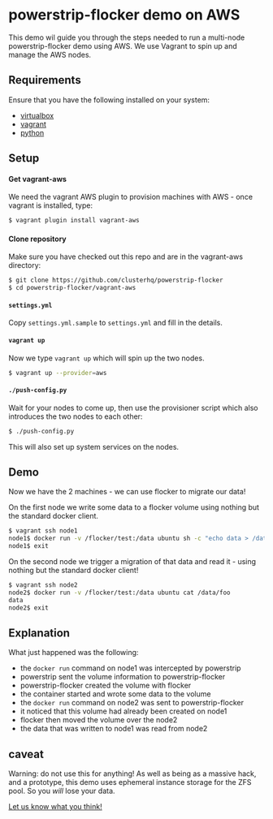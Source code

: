 # powerstrip-flocker demo on AWS

This demo wil guide you through the steps needed to run a multi-node powerstrip-flocker demo using AWS.  We use Vagrant to spin up and manage the AWS nodes.

## Requirements

Ensure that you have the following installed on your system:

 * [virtualbox](https://www.virtualbox.org/wiki/Downloads)
 * [vagrant](http://www.vagrantup.com/downloads.html)
 * [python](https://www.python.org/downloados/)

## Setup

#### Get vagrant-aws

We need the vagrant AWS plugin to provision machines with AWS - once vagrant is installed, type:

```bash
$ vagrant plugin install vagrant-aws
```

#### Clone repository

Make sure you have checked out this repo and are in the vagrant-aws directory:

```bash
$ git clone https://github.com/clusterhq/powerstrip-flocker
$ cd powerstrip-flocker/vagrant-aws
```

#### `settings.yml`

Copy `settings.yml.sample` to `settings.yml` and fill in the details.

#### `vagrant up`

Now we type `vagrant up` which will spin up the two nodes.

```bash
$ vagrant up --provider=aws
```

#### `./push-config.py`

Wait for your nodes to come up, then use the provisioner script which also introduces the two nodes to each other:

```bash
$ ./push-config.py
```

This will also set up system services on the nodes.

## Demo

Now we have the 2 machines - we can use flocker to migrate our data!

On the first node we write some data to a flocker volume using nothing but the standard docker client.

```bash
$ vagrant ssh node1
node1$ docker run -v /flocker/test:/data ubuntu sh -c "echo data > /data/foo"
node1$ exit
```

On the second node we trigger a migration of that data and read it - using nothing but the standard docker client!

```bash
$ vagrant ssh node2
node2$ docker run -v /flocker/test:/data ubuntu cat /data/foo
data
node2$ exit
```

## Explanation

What just happened was the following:

 * the `docker run` command on node1 was intercepted by powerstrip
 * powerstrip sent the volume information to powerstrip-flocker
 * powerstrip-flocker created the volume with flocker
 * the container started and wrote some data to the volume
 * the `docker run` command on node2 was sent to powerstrip-flocker
 * it noticed that this volume had already been created on node1
 * flocker then moved the volume over the node2
 * the data that was written to node1 was read from node2

## caveat

Warning: do not use this for anything!
As well as being as a massive hack, and a prototype, this demo uses ephemeral instance storage for the ZFS pool.
So you *will* lose your data.

[Let us know what you think!](https://github.com/ClusterHQ/powerstrip-flocker/issues/new)
